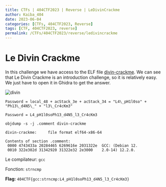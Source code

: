 ```yaml
---
title: CTFs | 404CTF2023 | Reverse | LeDivinCrackme
author: Kaiba_404
date: 2023-06-04
categories: [CTFs, 404CTF2023, Reverse]
tags: [CTF, 404CTF2023, reverse]
permalink: /CTFs/404CTF2023/reverse/ledivincrackme
---
```


# Le Divin Crackme

In this challenge we have access to the ELF file [divin-crackme](https://github.com/CongKhaiNGUYEN/congkhainguyen.github.io/tree/main/_posts/CTFs/404CTF2023/reverse/files/divin-crackme). We can see that Le Divin Crackme is an introduction challenge, so it is relatively easy. We just have to open it in Ghidra to get the answer.

![divin](https://github.com/CongKhaiNGUYEN/CTF/assets/61443497/2b8f9f8e-f28d-45f3-b44a-979890f41f05)

`Password = local_48 + acStack_3e + acStack_34 = "L4\_pH1l0so" + "Ph13\_d4N5\_" + "l3\_Cr4cKm3"`

`Password = L4_pH1l0soPh13_d4N5_l3_Cr4cKm3`


```shell
objdump -s -j .comment divin-crackme 

divin-crackme:     file format elf64-x86-64

Contents of section .comment:
 0000 4743433a 20284465 6269616e 2031322e  GCC: (Debian 12.
 0010 322e302d 31342920 31322e32 2e3000    2.0-14) 12.2.0.
```

Le compilateur: `gcc`

Fonction: `strncmp`

**Flag:** `404CTF{gcc:strncmp:L4_pH1l0soPh13_d4N5_l3_Cr4cKm3}`